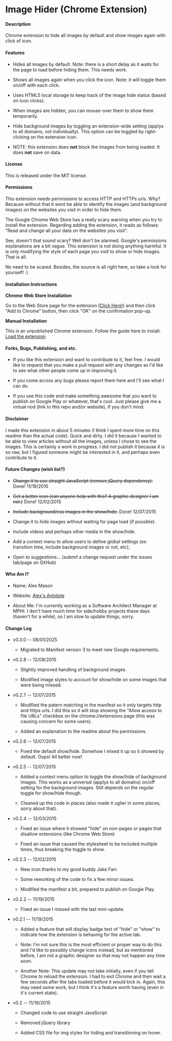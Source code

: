 # Image Hider (Chrome Extension)

#### Description

Chrome extension to hide all images by default and show images again with click of icon.

#### Features

- Hides all images by default. Note: there is a short delay as it waits for the page to load before hiding them. This needs work.

- Shows all images again when you click the icon. Note: it will toggle them on/off with each click.

- Uses HTML5 local storage to keep track of the image hide status (based on icon clicks).

- When images are hidden, you can mouse-over them to show them temporarily.

- Hide background images by toggling an extension-wide setting (applys to all domains, not individually). This option can be toggled by right-clicking on the extension icon.

- NOTE: this extension does **not** block the images from being loaded. It does **not** save on data.

#### License

This is released under the MIT license.

#### Permissions

This extension needs permissions to access HTTP and HTTPs urls. Why? Because without that it wont be able to identify the images (and background images) on the websites you visit in order to hide them.

The Google Chrome Web Store has a really scary warning when you try to install the extension. Regarding adding the extension, it reads as follows: "Read and change all your data on the websites you visit".

See, doesn't that sound scary? Well don't be alarmed. Google's permissions explanations are a bit vague. This extension is not doing anything harmful. It is only modifying the style of each page you visit to show or hide images. That is all.

No need to be scared. Besides, the source is all right here, so take a look for yourself! :)

#### Installation Instructions

**Chrome Web Store Installation**

Go to the Web Store page for the extension ([Click Here!](https://chrome.google.com/webstore/detail/image-hider/fdjghmbmljbhojdgegmhhbkhgoacgdcb)) and then click "Add to Chrome" button, then click "OK" on the confirmation pop-up.

**Manual Installation**

This is an unpublished Chrome extension. Follow the guide here to install: [Load the extension](https://developer.chrome.com/extensions/getstarted#unpacked)

#### Forks, Bugs, Publishing, and etc.

- If you like this extension and want to contribute to it, feel free. I would like to request that you make a pull request with any changes as I'd like to see what other people come up in improving it.

- If you come across any bugs please report them here and I'll see what I can do.

- If you use this code and make something awesome that you want to publish on Google Play or whatever, that's cool. Just please give me a virtual nod (link to this repo and/or website), if you don't mind.

#### Disclaimer

I made this extension in about 5 minutes (I think I spent more time on this readme than the actual code). Quick and dirty. I did it because I wanted to be able to view articles without all the images, unless I chose to see the images. This is certainly a work in progress. I did not publish it because it is so raw, but I figured someone might be interested in it, and perhaps even contribute to it.

#### Future Changes (wish list?)

- ~~Change it to use straight JavaScript (remove jQuery dependency).~~ Done! 11/19/2015

- ~~Get a better icon (can anyone help with this? A graphic designer I am not.)~~ Done! 12/02/2015

- ~~Include background/css images in the show/hide.~~ Done! 12/07/2015

- Change it to hide images without waiting for page load (if possible).

- Include videos and perhaps other media in the show/hide.

- Add a context menu to allow users to define global settings (ex: transition time, include background images or not, etc);

- Open to suggestions... (submit a change request under the issues tab/page on GitHub)

#### Who Am I?

- Name: Alex Mason

- Website: [Alex's Antidote](https://www.linkedin.com/in/alexmason81/)

- About Me: I'm currently working as a Software Architect Manager at MPHI. I don't have much time for side/hobby projects these days (haven't for a while), so I am slow to update things, sorry.

#### Change Log

- v0.3.0 -- 08/01/2025

  - Migrated to Manifest version 3 to meet new Google requirements.

- v0.2.8 -- 12/08/2015

  - Slightly improved handling of background images.

  - Modified image styles to account for show/hide on some images that were being missed.

- v0.2.7 -- 12/07/2015

  - Modified the patern matching in the manifest so it only targets http and https urls. I did this so it will stop showing the "Allow access to file URLs" checkbox on the chrome://extensions page (this was causing concern for some users).

  - Added an explanation to the readme about the permissions.

- v0.2.6 -- 12/07/2015

  - Fixed the default show/hide. Somehow I mixed it up so it showed by default. Oops! All better now!

- v0.2.5 -- 12/07/2015

  - Added a context menu option to toggle the show/hide of background images. This works as a universal (applys to all domains) on/off setting for the background images. Still depends on the regular toggle for show/hide though.

  - Cleaned up the code in places (also made it uglier in some places, sorry about that).

- v0.2.4 -- 12/03/2015

  - Fixed an issue where it showed "hide" on non-pages or pages that disallow extensions (like Chrome Web Store)

  - Fixed an issue that caused the stylesheet to be included multiple times, thus breaking the toggle to show.

- v0.2.3 -- 12/02/2015

  - New Icon thanks to my good buddy Jake Farr.

  - Some reworking of the code to fix a few minor issues.

  - Modified the manifest a bit, prepared to publish on Google Play.

- v0.2.2 -- 11/19/2015

  - Fixed an issue I missed with the last mini-update.

- v0.2.1 -- 11/19/2015

  - Added a feature that will display badge text of "hide" or "show" to indicate how the extension is behaving for the active tab.

  - Note: I'm not sure this is the most efficient or proper way to do this and I'd like to possibly change icons instead, but as mentioned before, I am not a graphic designer so that may not happen any time soon.

  - Another Note: This update may not take initially, even if you tell Chrome to reload the extension. I had to exit Chrome and then wait a few seconds after the tabs loaded before it would kick in. Again, this may need some work, but I think it's a feature worth having (even in it's current state).

- v0.2 -- 11/19/2015

  - Changed code to use straight JavaScript

  - Removed jQuery library

  - Added CSS file for img styles for hiding and transitioning on hover.
